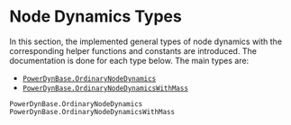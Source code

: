 # Node Dynamics Types

In this section, the implemented general types of node dynamics
with the corresponding helper functions and constants are introduced.
The documentation is done for each type below.
The main types are:
- [`PowerDynBase.OrdinaryNodeDynamics`](@ref)
- [`PowerDynBase.OrdinaryNodeDynamicsWithMass`](@ref)

```@docs
PowerDynBase.OrdinaryNodeDynamics
PowerDynBase.OrdinaryNodeDynamicsWithMass
```
